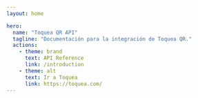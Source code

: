 ```yaml
---
layout: home

hero:
  name: "Toquea QR API"
  tagline: "Documentación para la integración de Toquea QR."
  actions:
    - theme: brand
      text: API Reference
      link: /introduction
    - theme: alt
      text: Ir a Toquea
      link: https://toquea.com/
---
```

